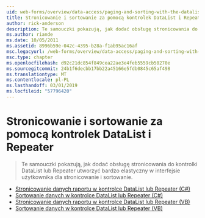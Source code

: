 ```yaml
---
uid: web-forms/overview/data-access/paging-and-sorting-with-the-datalist-and-repeater/index
title: Stronicowanie i sortowanie za pomocą kontrolek DataList i Repeater | Dokumentacja firmy Microsoft
author: rick-anderson
description: Te samouczki pokazują, jak dodać obsługę stronicowania do kontrolki DataList lub Repeater utworzyć bardzo elastyczny w interfejsie użytkownika dla stronicowanie i sortowanie.
ms.author: riande
ms.date: 10/05/2011
ms.assetid: 8996b59e-042c-4395-b28a-f1ab95ac16af
msc.legacyurl: /web-forms/overview/data-access/paging-and-sorting-with-the-datalist-and-repeater
msc.type: chapter
ms.openlocfilehash: d92c21dc854f849cea22ae3e4feb5559cb50270e
ms.sourcegitcommit: 24b1f6decbb17bb22a45166e5fdb0845c65af498
ms.translationtype: MT
ms.contentlocale: pl-PL
ms.lasthandoff: 03/01/2019
ms.locfileid: "57796420"
---
```

<a name="paging-and-sorting-with-the-datalist-and-repeater"></a>Stronicowanie i sortowanie za pomocą kontrolek DataList i Repeater
====================
> Te samouczki pokazują, jak dodać obsługę stronicowania do kontrolki DataList lub Repeater utworzyć bardzo elastyczny w interfejsie użytkownika dla stronicowanie i sortowanie.


- [Stronicowanie danych raportu w kontrolce DataList lub Repeater (C#)](paging-report-data-in-a-datalist-or-repeater-control-cs.md)
- [Sortowanie danych w kontrolce DataList lub Repeater (C#)](sorting-data-in-a-datalist-or-repeater-control-cs.md)
- [Stronicowanie danych raportu w kontrolce DataList lub Repeater (VB)](paging-report-data-in-a-datalist-or-repeater-control-vb.md)
- [Sortowanie danych w kontrolce DataList lub Repeater (VB)](sorting-data-in-a-datalist-or-repeater-control-vb.md)
